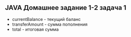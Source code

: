## JAVA Домашнее задание 1-2 задача 1

* currentBalance - текущий баланс
* transferAmount - сумма пополнения
* total - итоговая сумма
